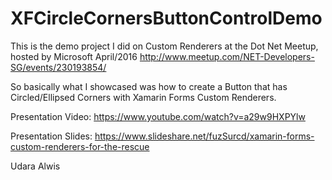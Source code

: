 # XFCircleCornersButtonControlDemo
This is the demo project I did on Custom Renderers at the Dot Net Meetup, hosted by Microsoft April/2016 http://www.meetup.com/NET-Developers-SG/events/230193854/

So basically what I showcased was how to create a Button that has Circled/Ellipsed Corners with Xamarin Forms Custom Renderers.

Presentation Video:
https://www.youtube.com/watch?v=a29w9HXPYlw

Presentation Slides:
https://www.slideshare.net/fuzSurcd/xamarin-forms-custom-renderers-for-the-rescue

Udara Alwis
